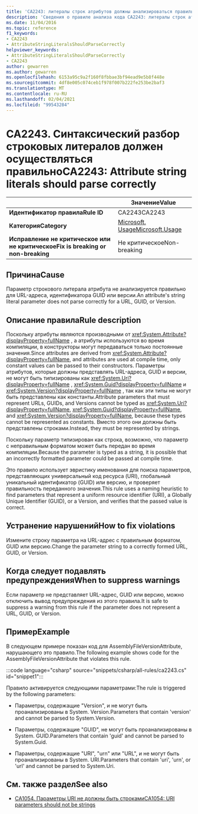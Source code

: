 ```yaml
---
title: 'CA2243: литералы строк атрибутов должны анализироваться правильно (анализ кода)'
description: 'Сведения о правиле анализа кода CA2243: литералы строк атрибутов должны анализироваться правильно'
ms.date: 11/04/2016
ms.topic: reference
f1_keywords:
- CA2243
- AttributeStringLiteralsShouldParseCorrectly
helpviewer_keywords:
- AttributeStringLiteralsShouldParseCorrectly
- CA2243
author: gewarren
ms.author: gewarren
ms.openlocfilehash: 6153a95c9a2f160f8fbbae3bf94ead9e5b8f448e
ms.sourcegitcommit: 4df8e005c074ceb1f978f007b222fe253be2baf3
ms.translationtype: MT
ms.contentlocale: ru-RU
ms.lasthandoff: 02/04/2021
ms.locfileid: "99543284"
---
```

# <a name="ca2243-attribute-string-literals-should-parse-correctly"></a><span data-ttu-id="2b53c-103">CA2243. Синтаксический разбор строковых литералов должен осуществляться правильно</span><span class="sxs-lookup"><span data-stu-id="2b53c-103">CA2243: Attribute string literals should parse correctly</span></span>

| | <span data-ttu-id="2b53c-104">Значение</span><span class="sxs-lookup"><span data-stu-id="2b53c-104">Value</span></span> |
|-|-|
| <span data-ttu-id="2b53c-105">**Идентификатор правила**</span><span class="sxs-lookup"><span data-stu-id="2b53c-105">**Rule ID**</span></span> |<span data-ttu-id="2b53c-106">CA2243</span><span class="sxs-lookup"><span data-stu-id="2b53c-106">CA2243</span></span>|
| <span data-ttu-id="2b53c-107">**Категория**</span><span class="sxs-lookup"><span data-stu-id="2b53c-107">**Category**</span></span> |[<span data-ttu-id="2b53c-108">Microsoft. Usage</span><span class="sxs-lookup"><span data-stu-id="2b53c-108">Microsoft.Usage</span></span>](usage-warnings.md)|
| <span data-ttu-id="2b53c-109">**Исправление не критическое или не критическое**</span><span class="sxs-lookup"><span data-stu-id="2b53c-109">**Fix is breaking or non-breaking**</span></span> |<span data-ttu-id="2b53c-110">Не критическое</span><span class="sxs-lookup"><span data-stu-id="2b53c-110">Non-breaking</span></span>|

## <a name="cause"></a><span data-ttu-id="2b53c-111">Причина</span><span class="sxs-lookup"><span data-stu-id="2b53c-111">Cause</span></span>

<span data-ttu-id="2b53c-112">Параметр строкового литерала атрибута не анализируется правильно для URL-адреса, идентификатора GUID или версии.</span><span class="sxs-lookup"><span data-stu-id="2b53c-112">An attribute's string literal parameter does not parse correctly for a URL, GUID, or Version.</span></span>

## <a name="rule-description"></a><span data-ttu-id="2b53c-113">Описание правила</span><span class="sxs-lookup"><span data-stu-id="2b53c-113">Rule description</span></span>

<span data-ttu-id="2b53c-114">Поскольку атрибуты являются производными от <xref:System.Attribute?displayProperty=fullName> , а атрибуты используются во время компиляции, в конструкторы могут передаваться только постоянные значения.</span><span class="sxs-lookup"><span data-stu-id="2b53c-114">Since attributes are derived from <xref:System.Attribute?displayProperty=fullName>, and attributes are used at compile time, only constant values can be passed to their constructors.</span></span> <span data-ttu-id="2b53c-115">Параметры атрибутов, которые должны представлять URL-адреса, GUID и версии, не могут быть типизированы как <xref:System.Uri?displayProperty=fullName> , <xref:System.Guid?displayProperty=fullName> и <xref:System.Version?displayProperty=fullName> , так как эти типы не могут быть представлены как константы.</span><span class="sxs-lookup"><span data-stu-id="2b53c-115">Attribute parameters that must represent URLs, GUIDs, and Versions cannot be typed as <xref:System.Uri?displayProperty=fullName>, <xref:System.Guid?displayProperty=fullName>, and <xref:System.Version?displayProperty=fullName>, because these types cannot be represented as constants.</span></span> <span data-ttu-id="2b53c-116">Вместо этого они должны быть представлены строками.</span><span class="sxs-lookup"><span data-stu-id="2b53c-116">Instead, they must be represented by strings.</span></span>

<span data-ttu-id="2b53c-117">Поскольку параметр типизирован как строка, возможно, что параметр с неправильным форматом может быть передан во время компиляции.</span><span class="sxs-lookup"><span data-stu-id="2b53c-117">Because the parameter is typed as a string, it is possible that an incorrectly formatted parameter could be passed at compile time.</span></span>

<span data-ttu-id="2b53c-118">Это правило использует эвристику именования для поиска параметров, представляющих универсальный код ресурса (URI), глобальный уникальный идентификатор (GUID) или версию, и проверяет правильность переданного значения.</span><span class="sxs-lookup"><span data-stu-id="2b53c-118">This rule uses a naming heuristic to find parameters that represent a uniform resource identifier (URI), a Globally Unique Identifier (GUID), or a Version, and verifies that the passed value is correct.</span></span>

## <a name="how-to-fix-violations"></a><span data-ttu-id="2b53c-119">Устранение нарушений</span><span class="sxs-lookup"><span data-stu-id="2b53c-119">How to fix violations</span></span>

<span data-ttu-id="2b53c-120">Измените строку параметра на URL-адрес с правильным форматом, GUID или версию.</span><span class="sxs-lookup"><span data-stu-id="2b53c-120">Change the parameter string to a correctly formed URL, GUID, or Version.</span></span>

## <a name="when-to-suppress-warnings"></a><span data-ttu-id="2b53c-121">Когда следует подавлять предупреждения</span><span class="sxs-lookup"><span data-stu-id="2b53c-121">When to suppress warnings</span></span>

<span data-ttu-id="2b53c-122">Если параметр не представляет URL-адрес, GUID или версию, можно отключить вывод предупреждения из этого правила.</span><span class="sxs-lookup"><span data-stu-id="2b53c-122">It is safe to suppress a warning from this rule if the parameter does not represent a URL, GUID, or Version.</span></span>

## <a name="example"></a><span data-ttu-id="2b53c-123">Пример</span><span class="sxs-lookup"><span data-stu-id="2b53c-123">Example</span></span>

<span data-ttu-id="2b53c-124">В следующем примере показан код для AssemblyFileVersionAttribute, нарушающего это правило.</span><span class="sxs-lookup"><span data-stu-id="2b53c-124">The following example shows code for the AssemblyFileVersionAttribute that violates this rule.</span></span>

:::code language="csharp" source="snippets/csharp/all-rules/ca2243.cs" id="snippet1":::

<span data-ttu-id="2b53c-125">Правило активируется следующими параметрами:</span><span class="sxs-lookup"><span data-stu-id="2b53c-125">The rule is triggered by the following parameters:</span></span>

- <span data-ttu-id="2b53c-126">Параметры, содержащие "Version", и не могут быть проанализированы в System. Version.</span><span class="sxs-lookup"><span data-stu-id="2b53c-126">Parameters that contain 'version' and cannot be parsed to System.Version.</span></span>

- <span data-ttu-id="2b53c-127">Параметры, содержащие "GUID", не могут быть проанализированы в System. GUID.</span><span class="sxs-lookup"><span data-stu-id="2b53c-127">Parameters that contain 'guid' and cannot be parsed to System.Guid.</span></span>

- <span data-ttu-id="2b53c-128">Параметры, содержащие "URI", "urn" или "URL", и не могут быть проанализированы в System. URI.</span><span class="sxs-lookup"><span data-stu-id="2b53c-128">Parameters that contain 'uri', 'urn', or 'url' and cannot be parsed to System.Uri.</span></span>

## <a name="see-also"></a><span data-ttu-id="2b53c-129">См. также раздел</span><span class="sxs-lookup"><span data-stu-id="2b53c-129">See also</span></span>

- [<span data-ttu-id="2b53c-130">CA1054. Параметры URI не должны быть строками</span><span class="sxs-lookup"><span data-stu-id="2b53c-130">CA1054: URI parameters should not be strings</span></span>](ca1054.md)
